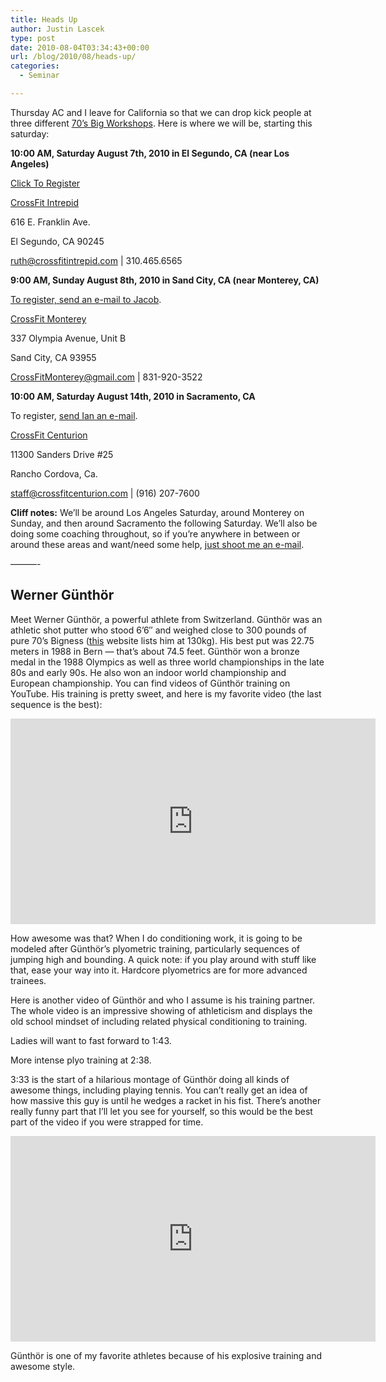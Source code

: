 ```yaml
---
title: Heads Up
author: Justin Lascek
type: post
date: 2010-08-04T03:34:43+00:00
url: /blog/2010/08/heads-up/
categories:
  - Seminar

---
```

Thursday AC and I leave for California so that we can drop kick people at three different [70&#8217;s Big Workshops][1]. Here is where we will be, starting this saturday:
  

  
**10:00 AM, Saturday August 7th, 2010 in El Segundo, CA (near Los Angeles)**
  
[Click To Register][2]
  
[CrossFit Intrepid][3]
  
616 E. Franklin Ave.
  
El Segundo, CA 90245
  
ruth@crossfitintrepid.com | 310.465.6565
  

  
**9:00 AM, Sunday August 8th, 2010 in Sand City, CA (near Monterey, CA)**
  
[To register, send an e-mail to Jacob][4].
  
[CrossFit Monterey][5]
  
337 Olympia Avenue, Unit B
  
Sand City, CA 93955
  
CrossFitMonterey@gmail.com | 831-920-3522
  

  
**10:00 AM, Saturday August 14th, 2010 in Sacramento, CA**
  
To register, [send Ian an e-mail][6].
  
[CrossFit Centurion][7]
  
11300 Sanders Drive #25
  
Rancho Cordova, Ca.
  
staff@crossfitcenturion.com | (916) 207-7600
  

  
**Cliff notes:** We&#8217;ll be around Los Angeles Saturday, around Monterey on Sunday, and then around Sacramento the following Saturday. We&#8217;ll also be doing some coaching throughout, so if you&#8217;re anywhere in between or around these areas and want/need some help, [just shoot me an e-mail][8].
  
&#8212;&#8212;&#8212;-
  


## Werner Günthör

Meet Werner Günthör, a powerful athlete from Switzerland. Günthör was an athletic shot putter who stood 6&#8217;6&#8243; and weighed close to 300 pounds of pure 70&#8217;s Bigness ([this][9] website lists him at 130kg). His best put was 22.75 meters in 1988 in Bern &#8212; that&#8217;s about 74.5 feet. Günthör won a bronze medal in the 1988 Olympics as well as three world championships in the late 80s and early 90s. He also won an indoor world championship and European championship. You can find videos of Günthör training on YouTube. His training is pretty sweet, and here is my favorite video (the last sequence is the best):
  

  
<span class="embed-youtube" style="text-align:center; display: block;"><iframe class='youtube-player' type='text/html' width='584' height='329' src='https://www.youtube.com/embed/jJECepNeCJ0?version=3&#038;rel=1&#038;fs=1&#038;autohide=2&#038;showsearch=0&#038;showinfo=1&#038;iv_load_policy=1&#038;wmode=transparent' allowfullscreen='true' style='border:0;'></iframe></span>
  

  
How awesome was that? When I do conditioning work, it is going to be modeled after Günthör&#8217;s plyometric training, particularly sequences of jumping high and bounding. A quick note: if you play around with stuff like that, ease your way into it. Hardcore plyometrics are for more advanced trainees.
  

  
Here is another video of Günthör and who I assume is his training partner. The whole video is an impressive showing of athleticism and displays the old school mindset of including related physical conditioning to training.
  

  
Ladies will want to fast forward to 1:43.
  
More intense plyo training at 2:38.
  
3:33 is the start of a hilarious montage of Günthör doing all kinds of awesome things, including playing tennis. You can&#8217;t really get an idea of how massive this guy is until he wedges a racket in his fist. There&#8217;s another really funny part that I&#8217;ll let you see for yourself, so this would be the best part of the video if you were strapped for time.
  

  
<span class="embed-youtube" style="text-align:center; display: block;"><iframe class='youtube-player' type='text/html' width='584' height='329' src='https://www.youtube.com/embed/frFVhwIy_PU?version=3&#038;rel=1&#038;fs=1&#038;autohide=2&#038;showsearch=0&#038;showinfo=1&#038;iv_load_policy=1&#038;wmode=transparent' allowfullscreen='true' style='border:0;'></iframe></span>
  

  
Günthör is one of my favorite athletes because of his explosive training and awesome style.

 [1]: /?page_id=1415
 [2]: https://clients.mindbodyonline.com/asp/home.asp?studioid=8101
 [3]: http://www.crossfitintrepid.com/
 [4]: mailto:CrossFitMonterey@gmail.com
 [5]: http://crossfitmonterey.wordpress.com/
 [6]: mailto:staff@crossfitcenturion.com
 [7]: http://www.crossfitcenturion.com/
 [8]: mailto:Justin@70sbig.com
 [9]: http://www.iaaf.org/athletes/biographies/letter=0/athcode=1060/index.html
